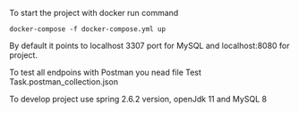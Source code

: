 To start the project with docker run command

	docker-compose -f docker-compose.yml up

 
By default it points to localhost 3307 port for MySQL and localhost:8080 for project.



To test all endpoins with Postman you nead file Test Task.postman_collection.json



To develop project use spring 2.6.2 version, openJdk 11 and MySQL 8
